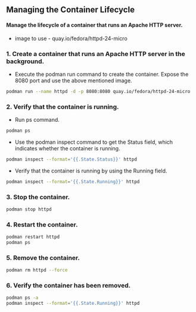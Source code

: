 ## Managing the Container Lifecycle

#### Manage the lifecycle of a container that runs an Apache HTTP server.

* image to use - quay.io/fedora/httpd-24-micro

### 1. Create a container that runs an Apache HTTP server in the background.
* Execute the podman run command to create the container. Expose the 8080 port
  and use the above mentioned image.
```bash
podman run --name httpd -d -p 8080:8080 quay.io/fedora/httpd-24-micro
```
### 2. Verify that the container is running.
* Run ps command.
```bash
podman ps 
```

* Use the podman inspect command to get the Status field, which indicates
  whether the container is running.
```bash
podman inspect --format='{{.State.Status}}' httpd
```

* Verify that the container is running by using the Running field.
```bash
podman inspect --format='{{.State.Running}}' httpd
```

### 3. Stop the container.
```bash
podman stop httpd
```
### 4. Restart the container.
```bash
podman restart httpd
podman ps
```
### 5. Remove the container.
```bash
podman rm httpd --force
```
### 6. Verify the container has been removed.
```bash
podman ps -a
podman inspect --format='{{.State.Running}}' httpd
```